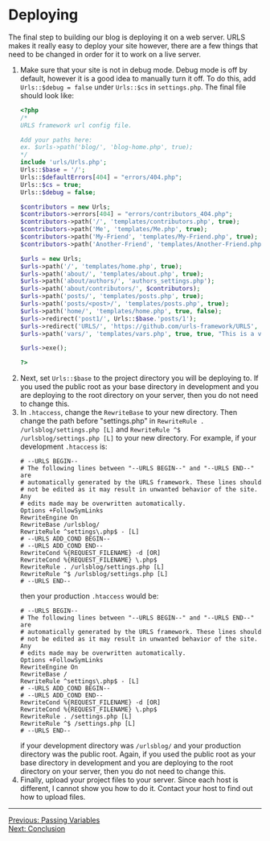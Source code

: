 # Deploying
The final step to building our blog is deploying it on a web server. URLS makes it really easy to deploy your site however, there are a few things that need to be changed in order for it to work on a live server.
1. Make sure that your site is not in debug mode. Debug mode is off by default, however it is a good idea to manually turn it off. To do this, add `Urls::$debug = false` under `Urls::$cs` in `settings.php`. The final file should look like:
   ```PHP
   <?php
   /*
   URLS framework url config file.
   
   Add your paths here:
   ex. $urls->path('blog/', 'blog-home.php', true);
   */
   include 'urls/Urls.php';
   Urls::$base = '/';
   Urls::$defaultErrors[404] = "errors/404.php";
   Urls::$cs = true;
   Urls::$debug = false;
   
   $contributors = new Urls;
   $contributors->errors[404] = "errors/contributors_404.php";
   $contributors->path('/', 'templates/contributors.php', true);
   $contributors->path('Me', 'templates/Me.php', true);
   $contributors->path('My-Friend', 'templates/My-Friend.php', true);
   $contributors->path('Another-Friend', 'templates/Another-Friend.php', true);
   
   $urls = new Urls;
   $urls->path('/', 'templates/home.php', true);
   $urls->path('about/', 'templates/about.php', true);
   $urls->path('about/authors/', 'authors_settings.php');
   $urls->path('about/contributors/', $contributors);
   $urls->path('posts/', 'templates/posts.php', true);
   $urls->path('posts/<post>/', 'templates/posts.php', true);
   $urls->path('home/', 'templates/home.php', true, false);
   $urls->redirect('post1/', Urls::$base.'posts/1');
   $urls->redirect('URLS/', 'https://github.com/urls-framework/URLS', false, 302);
   $urls->path('vars/', 'templates/vars.php', true, true, "This is a variable from the path");
   
   $urls->exe();
   
   ?>
   ```
2. Next, set `Urls::$base` to the project directory you will be deploying to. If you used the public root as your base directory in development and you are deploying to the root directory on your server, then you do not need to change this.
3. In `.htaccess`, change the `RewriteBase` to your new directory. Then change the path before "settings.php" in `RewriteRule . /urlsblog/settings.php [L]` and `RewriteRule ^$ /urlsblog/settings.php [L]` to your new directory. For example, if your development `.htaccess` is:
   ```ApacheConf
   # --URLS BEGIN--
   # The following lines between "--URLS BEGIN--" and "--URLS END--" are
   # automatically generated by the URLS framework. These lines should
   # not be edited as it may result in unwanted behavior of the site. Any
   # edits made may be overwritten automatically.
   Options +FollowSymLinks
   RewriteEngine On
   RewriteBase /urlsblog/
   RewriteRule ^settings\.php$ - [L]
   # --URLS ADD_COND BEGIN--
   # --URLS ADD_COND END--
   RewriteCond %{REQUEST_FILENAME} -d [OR]
   RewriteCond %{REQUEST_FILENAME} \.php$
   RewriteRule . /urlsblog/settings.php [L]
   RewriteRule ^$ /urlsblog/settings.php [L]
   # --URLS END--
   ```
   then your production `.htaccess` would be:
   ```ApacheConf
   # --URLS BEGIN--
   # The following lines between "--URLS BEGIN--" and "--URLS END--" are
   # automatically generated by the URLS framework. These lines should
   # not be edited as it may result in unwanted behavior of the site. Any
   # edits made may be overwritten automatically.
   Options +FollowSymLinks
   RewriteEngine On
   RewriteBase /
   RewriteRule ^settings\.php$ - [L]
   # --URLS ADD_COND BEGIN--
   # --URLS ADD_COND END--
   RewriteCond %{REQUEST_FILENAME} -d [OR]
   RewriteCond %{REQUEST_FILENAME} \.php$
   RewriteRule . /settings.php [L]
   RewriteRule ^$ /settings.php [L]
   # --URLS END--
   ```
   if your development directory was `/urlsblog/` and your production directory was the public root. Again, if you used the public root as your base directory in development and you are deploying to the root directory on your server, then you do not need to change this.
4. Finally, upload your project files to your server. Since each host is different, I cannot show you how to do it. Contact your host to find out how to upload files.
___
[Previous: Passing Variables](vars.md)  
[Next: Conclusion](conclusion.md)
